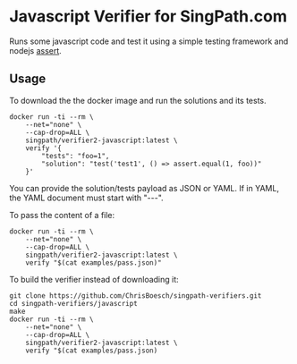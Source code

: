 # Javascript Verifier for SingPath.com

Runs some javascript code and test it using a simple testing framework and
nodejs [assert](https://nodejs.org/api/assert.html).


## Usage

To download the the docker image and run the solutions and its tests.

```shell
docker run -ti --rm \
	--net="none" \
	--cap-drop=ALL \
	singpath/verifier2-javascript:latest \
	verify '{
		"tests": "foo=1",
		"solution": "test('test1', () => assert.equal(1, foo))"
	}'
```

You can provide the solution/tests payload as JSON or YAML. If in YAML, the
YAML document must start with "---".

To pass the content of a file:
```shell
docker run -ti --rm \
	--net="none" \
	--cap-drop=ALL \
	singpath/verifier2-javascript:latest \
	verify "$(cat examples/pass.json)"
```

To build the verifier instead of downloading it:
```shell
git clone https://github.com/ChrisBoesch/singpath-verifiers.git
cd singpath-verifiers/javascript
make
docker run -ti --rm \
	--net="none" \
	--cap-drop=ALL \
	singpath/verifier2-javascript:latest \
	verify "$(cat examples/pass.json)
```